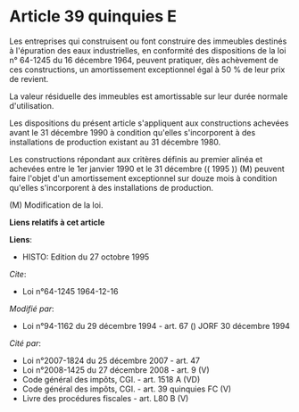 # Article 39 quinquies E

Les entreprises qui construisent ou font construire des immeubles destinés à l'épuration des eaux industrielles, en
conformité des dispositions de la loi n° 64-1245 du 16 décembre 1964, peuvent pratiquer, dès achèvement de ces constructions,
un amortissement exceptionnel égal à 50 % de leur prix de revient.

La valeur résiduelle des immeubles est amortissable sur leur durée normale d'utilisation.

Les dispositions du présent article s'appliquent aux constructions achevées avant le 31 décembre 1990 à condition qu'elles
s'incorporent à des installations de production existant au 31 décembre 1980.

Les constructions répondant aux critères définis au premier alinéa et achevées entre le 1er janvier 1990 et le 31 décembre
(( 1995 )) (M) peuvent faire l'objet d'un amortissement exceptionnel sur douze mois à condition qu'elles s'incorporent à des
installations de production.

(M) Modification de la loi.

**Liens relatifs à cet article**

**Liens**:

  - HISTO: Edition du 27 octobre 1995

_Cite_:

  - Loi n°64-1245 1964-12-16

_Modifié par_:

  - Loi n°94-1162 du 29 décembre 1994 - art. 67 () JORF 30 décembre 1994

_Cité par_:

  - Loi n°2007-1824 du 25 décembre 2007 - art. 47
  - Loi n°2008-1425 du 27 décembre 2008 - art. 9 (V)
  - Code général des impôts, CGI. - art. 1518 A (VD)
  - Code général des impôts, CGI. - art. 39 quinquies FC (V)
  - Livre des procédures fiscales - art. L80 B (V)
